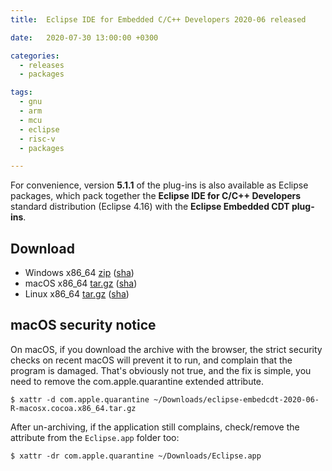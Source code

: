 ```yaml
---
title:  Eclipse IDE for Embedded C/C++ Developers 2020-06 released

date:   2020-07-30 13:00:00 +0300

categories:
  - releases
  - packages

tags:
  - gnu
  - arm
  - mcu
  - eclipse
  - risc-v
  - packages

---
```


For convenience, version **5.1.1** of the plug-ins is also available as
Eclipse packages, which pack together the
**Eclipse IDE for C/C++ Developers** standard distribution
(Eclipse 4.16) with the **Eclipse Embedded CDT plug-ins**.

## Download

- Windows x86_64 [zip](https://www.eclipse.org/downloads/download.php?file=/embed-cdt/packages/2020-06/eclipse-embedcdt-2020-06-R-win32.win32.x86_64.zip) ([sha](https://www.eclipse.org/downloads/download.php?file=/embed-cdt/packages/2020-06/eclipse-embedcdt-2020-06-R-win32.win32.x86_64.zip.sha))
- macOS x86_64 [tar.gz](https://www.eclipse.org/downloads/download.php?file=/embed-cdt/packages/2020-06/eclipse-embedcdt-2020-06-R-macosx.cocoa.x86_64.tar.gz) ([sha]( https://www.eclipse.org/downloads/download.php?file=/embed-cdt/packages/2020-06/eclipse-embedcdt-2020-06-R-macosx.cocoa.x86_64.tar.gz.sha))
- Linux x86_64 [tar.gz](https://www.eclipse.org/downloads/download.php?file=/embed-cdt/packages/2020-06/eclipse-embedcdt-2020-06-R-linux.gtk.x86_64.tar.gz) ([sha](https://www.eclipse.org/downloads/download.php?file=/embed-cdt/packages/2020-06/eclipse-embedcdt-2020-06-R-linux.gtk.x86_64.tar.gz.sha))

## macOS security notice

On macOS, if you download the archive with the browser, the strict
security checks on recent macOS will prevent it to run, and complain
that the program is damaged. That's obviously not true, and the fix
is simple, you need to remove the com.apple.quarantine extended
attribute.

```console
$ xattr -d com.apple.quarantine ~/Downloads/eclipse-embedcdt-2020-06-R-macosx.cocoa.x86_64.tar.gz
```

After un-archiving, if the application still complains, check/remove
the attribute from the `Eclipse.app` folder too:

```console
$ xattr -dr com.apple.quarantine ~/Downloads/Eclipse.app
```
